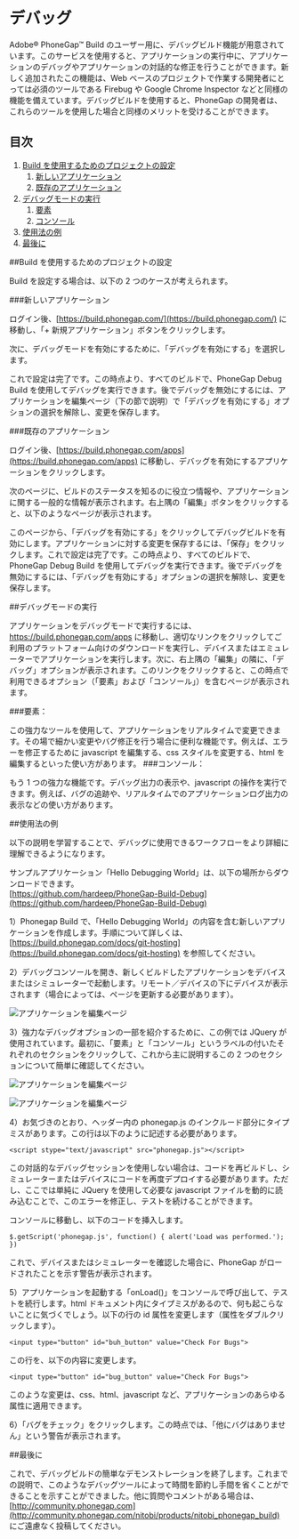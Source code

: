 ﻿---
license: Licensed to the Apache Software Foundation (ASF) under one
         or more contributor license agreements.  See the NOTICE file
         distributed with this work for additional information
         regarding copyright ownership.  The ASF licenses this file
         to you under the Apache License, Version 2.0 (the
         "License"); you may not use this file except in compliance
         with the License.  You may obtain a copy of the License at

           http://www.apache.org/licenses/LICENSE-2.0

         Unless required by applicable law or agreed to in writing,
         software distributed under the License is distributed on an
         "AS IS" BASIS, WITHOUT WARRANTIES OR CONDITIONS OF ANY
         KIND, either express or implied.  See the License for the
         specific language governing permissions and limitations
         under the License.
---

# デバッグ

Adobe® PhoneGap™ Build のユーザー用に、デバッグビルド機能が用意されています。このサービスを使用すると、アプリケーションの実行中に、アプリケーションのデバッグやアプリケーションの対話的な修正を行うことができます。新しく追加されたこの機能は、Web ベースのプロジェクトで作業する開発者にとっては必須のツールである Firebug や Google Chrome Inspector などと同様の機能を備えています。デバッグビルドを使用すると、PhoneGap の開発者は、これらのツールを使用した場合と同様のメリットを受けることができます。


## 目次

1. [Build を使用するためのプロジェクトの設定](#project_build)
    1. [新しいアプリケーション](#new_build_project)
    2. [既存のアプリケーション](#existing_build_project)
2. [デバッグモードの実行](#running_debug_mode)
    1. [要素](#running_debug_mode_elements)
    2. [コンソール](#running_debug_mode_console)
3. [使用法の例](#example_use_case)
4. [最後に](#closing_remarks)


<a id="project_build"></a>
##Build を使用するためのプロジェクトの設定

Build を設定する場合は、以下の 2 つのケースが考えられます。

<a id="new_build_project"></a>
###新しいアプリケーション

ログイン後、[https://build.phonegap.com/](https://build.phonegap.com/) に移動し、「+ 新規アプリケーション」ボタンをクリックします。

次に、デバッグモードを有効にするために、「デバッグを有効にする」を選択します。

これで設定は完了です。この時点より、すべてのビルドで、PhoneGap Debug Build を使用してデバッグを実行できます。後でデバッグを無効にするには、アプリケーションを編集ページ（下の節で説明）で「デバッグを有効にする」オプションの選択を解除し、変更を保存します。

<a id="existing_build_project"></a>
###既存のアプリケーション

ログイン後、[https://build.phonegap.com/apps](https://build.phonegap.com/apps) に移動し、デバッグを有効にするアプリケーションをクリックします。 

次のページに、ビルドのステータスを知るのに役立つ情報や、アプリケーションに関する一般的な情報が表示されます。右上隅の「編集」ボタンをクリックすると、以下のようなページが表示されます。

このページから、「デバッグを有効にする」をクリックしてデバッグビルドを有効にします。アプリケーションに対する変更を保存するには、「保存」をクリックします。これで設定は完了です。この時点より、すべてのビルドで、PhoneGap Debug Build を使用してデバッグを実行できます。後でデバッグを無効にするには、「デバッグを有効にする」オプションの選択を解除し、変更を保存します。

<a id="runnin_debug_mode"></a>
##デバッグモードの実行

アプリケーションをデバッグモードで実行するには、https://build.phonegap.com/apps に移動し、適切なリンクをクリックしてご利用のプラットフォーム向けのダウンロードを実行し、デバイスまたはエミュレーターでアプリケーションを実行します。次に、右上隅の「編集」の隣に、「デバッグ」オプションが表示されます。このリンクをクリックすると、この時点で利用できるオプション（「要素」および「コンソール」）を含むページが表示されます。

<a id="running_debug_mode_elements"></a>
###要素：

この強力なツールを使用して、アプリケーションをリアルタイムで変更できます。その場で細かい変更やバグ修正を行う場合に便利な機能です。例えば、エラーを修正するために javascript を編集する、css スタイルを変更する、html を編集するといった使い方があります。
<a id="running_debug_mode_console"></a>
###コンソール：

もう 1 つの強力な機能です。デバッグ出力の表示や、javascript の操作を実行できます。例えば、バグの追跡や、リアルタイムでのアプリケーションログ出力の表示などの使い方があります。

<a id="example_use_case"></a>
##使用法の例


以下の説明を学習することで、デバッグに使用できるワークフローをより詳細に理解できるようになります。  
   
サンプルアプリケーション「Hello Debugging World」は、以下の場所からダウンロードできます。  
[https://github.com/hardeep/PhoneGap-Build-Debug](https://github.com/hardeep/PhoneGap-Build-Debug)

1）Phonegap Build で、「Hello Debugging World」の内容を含む新しいアプリケーションを作成します。手順について詳しくは、[https://build.phonegap.com/docs/git-hosting](https://build.phonegap.com/docs/git-hosting) を参照してください。

2）デバッグコンソールを開き、新しくビルドしたアプリケーションをデバイスまたはシミュレーターで起動します。リモート／デバイスの下にデバイスが表示されます（場合によっては、ページを更新する必要があります）。

![アプリケーションを編集ページ](images/phonegap-debug/connected.jpg)

3）強力なデバッグオプションの一部を紹介するために、この例では JQuery が使用されています。最初に、「要素」と「コンソール」というラベルの付いたそれぞれのセクションをクリックして、これから主に説明するこの 2 つのセクションについて簡単に確認してください。

![アプリケーションを編集ページ](images/phonegap-debug/elements.jpg)

![アプリケーションを編集ページ](images/phonegap-debug/console.jpg)


4）お気づきのとおり、ヘッダー内の phonegap.js のインクルード部分にタイプミスがあります。この行は以下のように記述する必要があります。

    <script stype="text/javascript" src="phonegap.js"></script> 

この対話的なデバッグセッションを使用しない場合は、コードを再ビルドし、シミュレーターまたはデバイスにコードを再度デプロイする必要があります。ただし、ここでは単純に JQuery を使用して必要な javascript ファイルを動的に読み込むことで、このエラーを修正し、テストを続けることができます。

コンソールに移動し、以下のコードを挿入します。

    $.getScript('phonegap.js', function() { alert('Load was performed.'); })

これで、デバイスまたはシミュレーターを確認した場合に、PhoneGap がロードされたことを示す警告が表示されます。

5）アプリケーションを起動する「onLoad()」をコンソールで呼び出して、テストを続行します。html ドキュメント内にタイプミスがあるので、何も起こらないことに気づくでしょう。以下の行の id 属性を変更します（属性をダブルクリックします）。

    <input type="button" id="buh_button" value="Check For Bugs">

この行を、以下の内容に変更します。

    <input type="button" id="bug_button" value="Check For Bugs">

このような変更は、css、html、javascript など、アプリケーションのあらゆる属性に適用できます。

6）「バグをチェック」をクリックします。この時点では、「他にバグはありません」という警告が表示されます。


<a id="closing_remarks"></a>
##最後に

これで、デバッグビルドの簡単なデモンストレーションを終了します。これまでの説明で、このようなデバッグツールによって時間を節約し手間を省くことができることを示すことができました。他に質問やコメントがある場合は、[http://community.phonegap.com](http://community.phonegap.com/nitobi/products/nitobi_phonegap_build) にご遠慮なく投稿してください。
